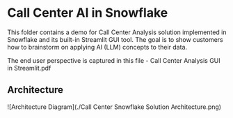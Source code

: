 # Call Center AI in Snowflake

This folder contains a demo for Call Center Analysis solution implemented in Snowflake and its built-in Streamlit GUI tool. The goal is to show customers how to brainstorm on applying AI (LLM) concepts to their data.

The end user perspective is captured in this file - Call Center Analysis GUI in Streamlit.pdf

## Architecture
![Architecture Diagram](./Call Center Snowflake Solution Architecture.png)

